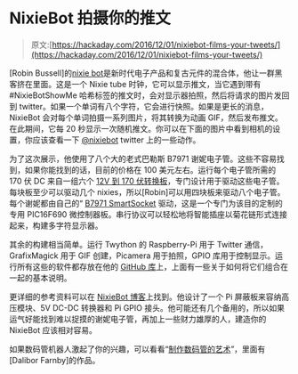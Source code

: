 # NixieBot 拍摄你的推文

> 原文:[https://hackaday.com/2016/12/01/nixiebot-films-your-tweets/](https://hackaday.com/2016/12/01/nixiebot-films-your-tweets/)

[Robin Bussell]的[nixie bot](https://hackaday.io/project/9155-nixiebot)是新时代电子产品和复古元件的混合体，他让一群黑客挤在里面。这是一个 Nixie tube 时钟，它可以显示推文，当它遇到带有#NixieBotShowMe 哈希标签的推文时，会对显示器拍照，然后将请求的图片发回到 twitter。如果一个单词有八个字符，它会进行快照。如果是更长的消息，NixieBot 会对每个单词拍摄一系列图片，将其转换为动画 GIF，然后发布推文。在此期间，它每 20 秒显示一次随机推文。你可以在下面的图片中看到相机的设置，你应该查看一下 [@nixiebot](https://twitter.com/NixieBot) twitter 上的一些动作。

为了这次展示，他使用了八个大的老式巴勒斯 B7971 谢妮电子管。这些不容易找到，如果你能找到的话，目前的价格在 100 美元左右。运行每个电子管所需的 170 伏 DC 来自一组六个 [12V 到 170 伏转换板](http://www.tayloredge.com/storefront/SmartNixie/PSU/index.html)，专门设计用于驱动这些电子管。每块板至少可以驱动几个 nixies，所以[Robin]可以用四块板来驱动八个电子管。每个谢妮都由自己的“ [B7971 SmartSocket](http://tayloredge.com/reference/Circuits/1386SmartSocket/index.html) 驱动，这是一个专门为该目的定制的专用 PIC16F690 微控制器板。串行协议可以轻松地将智能插座以菊花链形式连接起来，构建多字符显示器。

其余的构建相当简单。运行 Twython 的 Raspberry-Pi 用于 Twitter 通信，GrafixMagick 用于 GIF 创建，Picamera 用于拍照，GPIO 库用于控制显示。运行所有这些的软件都存放在他的 [GitHub 库](https://github.com/Zedsquared/NixieBot)上，上面有一些关于如何将它们组合在一起的基本说明。

更详细的参考资料可以在 [NixieBot 博客](http://nixiebot.tumblr.com/)上找到。他设计了一个 Pi 屏蔽板来容纳高压模块、5V DC-DC 转换器和 Pi GPIO 接头。他可能还有几个备用的，所以如果运气好能找到难以捉摸的谢妮电子管，再加上一些财力雄厚的人，建造你的 NixieBot 应该相对容易。

如果数码管机器人激起了你的兴趣，可以看看“[制作数码管的艺术](http://hackaday.com/2016/10/04/the-art-of-making-a-nixie-tube/)”，里面有[Dalibor Farnby]的作品。